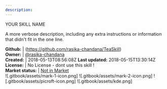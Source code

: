```yaml
---
description: 
---
```

YOUR SKILL NAME

A more verbose description, including any extra instructions or
information that didn't fit in the one line.

**Github:** | (https://github.com/rasika-chandana/TeaSkill)  
**Owner:** | [@rasika-chandana](https://github.com/rasika-chandana)  
**Created:** | 2018-05-13T08:56:08Z  **Last updated:** 2018-05-15T13:30:14Z  
**License:** | No License - dont use this skill !  
**Market status:** | [Not in Market](https://market.mycroft.ai/skill/)  
 ![.gitbook/assets/mark-1-icon.png]  ![.gitbook/assets/mark-2-icon.png]  ![.gitbook/assets/picroft-icon.png]  ![.gitbook/assets/kde.png]  
